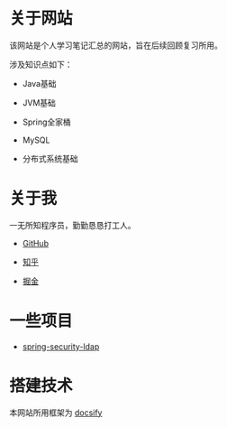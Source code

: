 # 关于网站

该网站是个人学习笔记汇总的网站，旨在后续回顾复习所用。

涉及知识点如下：

- Java基础

- JVM基础

- Spring全家桶

- MySQL

- 分布式系统基础

# 关于我

一无所知程序员，勤勤恳恳打工人。

- [GitHub](https://github.com/bennetty74) 

- [知乎](https://www.zhihu.com/people/lb.bupt.sse) 

- [掘金](https://juejin.cn/user/427029090021150) 

# 一些项目

- [spring-security-ldap](https://github.com/bennetty74/spring-security-ldap) 

# 搭建技术

本网站所用框架为 [docsify](https://docsify.js.org/#/)
